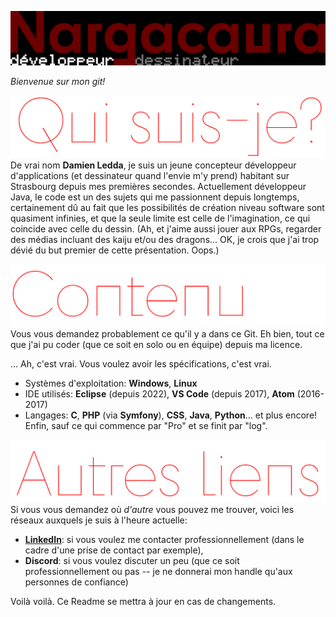 ![Header](Readme_img/Header.png)

*Bienvenue sur mon git!*

![Who am I?](Readme_img/WhoamI.png)
De vrai nom **Damien Ledda**, je suis un jeune concepteur développeur d'applications (et dessinateur quand l'envie m'y prend) habitant sur Strasbourg depuis mes premières secondes. Actuellement développeur Java, le code est un des sujets qui me passionnent depuis longtemps, certainement dû au fait que les possibilités de création niveau software sont quasiment infinies, et que la seule limite est celle de l'imagination, ce qui coincide avec celle du dessin. (Ah, et j'aime aussi jouer aux RPGs, regarder des médias incluant des kaiju et/ou des dragons... OK, je crois que j'ai trop dévié du but premier de cette présentation. Oops.)

![Content](Readme_img/Content.png)
Vous vous demandez probablement ce qu'il y a dans ce Git. Eh bien, tout ce que j'ai pu coder (que ce soit en solo ou en équipe) depuis ma licence.

... Ah, c'est vrai. Vous voulez avoir les spécifications, c'est vrai.
- Systèmes d'exploitation: **Windows**, **Linux**
- IDE utilisés: **Eclipse** (depuis 2022), **VS Code** (depuis 2017), **Atom** (2016-2017)
- Langages: **C**, **PHP** (via **Symfony**), **CSS**, **Java**, **Python**... et plus encore! Enfin, sauf ce qui commence par "Pro" et se finit par "log".

![Other links](Readme_img/OtherLinks.png)
Si vous vous demandez où *d'autre* vous pouvez me trouver, voici les réseaux auxquels je suis à l'heure actuelle:
- **[LinkedIn](https://www.linkedin.com/in/damien-ledda/)**: si vous voulez me contacter professionnellement (dans le cadre d'une prise de contact par exemple),
- **Discord**: si vous voulez discuter un peu (que ce soit professionnellement ou pas -- je ne donnerai mon handle qu'aux personnes de confiance)

Voilà voilà. Ce Readme se mettra à jour en cas de changements.
